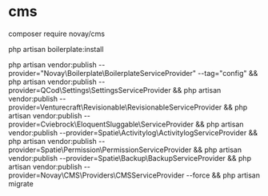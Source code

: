 # cms
 

composer require novay/cms

php artisan boilerplate:install

php artisan vendor:publish --provider="Novay\Boilerplate\BoilerplateServiceProvider" --tag="config" &&
php artisan vendor:publish --provider=QCod\\Settings\\SettingsServiceProvider &&
php artisan vendor:publish --provider=Venturecraft\\Revisionable\\RevisionableServiceProvider &&
php artisan vendor:publish --provider=Cviebrock\\EloquentSluggable\\ServiceProvider &&
php artisan vendor:publish --provider=Spatie\\Activitylog\\ActivitylogServiceProvider &&
php artisan vendor:publish --provider=Spatie\\Permission\\PermissionServiceProvider &&
php artisan vendor:publish --provider=Spatie\\Backup\\BackupServiceProvider &&
php artisan vendor:publish --provider=Novay\\CMS\\Providers\\CMSServiceProvider --force &&
php artisan migrate